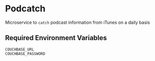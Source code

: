 # Podcatch

Microservice to `catch` podcast information from iTunes on a daily basis 

## Required Environment Variables

```
COUCHBASE_URL
COUCHBASE_PASSWORD
```
